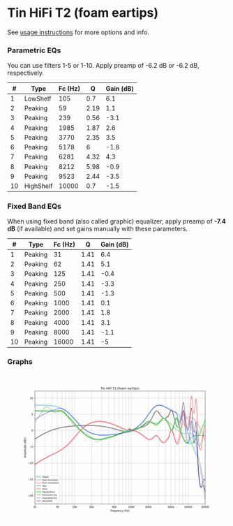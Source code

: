# Tin HiFi T2 (foam eartips)
See [usage instructions](https://github.com/jaakkopasanen/AutoEq#usage) for more options and info.

### Parametric EQs
You can use filters 1-5 or 1-10. Apply preamp of -6.2 dB or -6.2 dB, respectively.

|   # | Type      |   Fc (Hz) |    Q |   Gain (dB) |
|-----|-----------|-----------|------|-------------|
|   1 | LowShelf  |       105 | 0.7  |         6.1 |
|   2 | Peaking   |        59 | 2.19 |         1.1 |
|   3 | Peaking   |       239 | 0.56 |        -3.1 |
|   4 | Peaking   |      1985 | 1.87 |         2.6 |
|   5 | Peaking   |      3770 | 2.35 |         3.5 |
|   6 | Peaking   |      5178 | 6    |        -1.8 |
|   7 | Peaking   |      6281 | 4.32 |         4.3 |
|   8 | Peaking   |      8212 | 5.98 |        -0.9 |
|   9 | Peaking   |      9523 | 2.44 |        -3.5 |
|  10 | HighShelf |     10000 | 0.7  |        -1.5 |

### Fixed Band EQs
When using fixed band (also called graphic) equalizer, apply preamp of **-7.4 dB** (if available) and set gains manually with these parameters.

|   # | Type    |   Fc (Hz) |    Q |   Gain (dB) |
|-----|---------|-----------|------|-------------|
|   1 | Peaking |        31 | 1.41 |         6.4 |
|   2 | Peaking |        62 | 1.41 |         5.1 |
|   3 | Peaking |       125 | 1.41 |        -0.4 |
|   4 | Peaking |       250 | 1.41 |        -3.3 |
|   5 | Peaking |       500 | 1.41 |        -1.3 |
|   6 | Peaking |      1000 | 1.41 |         0.1 |
|   7 | Peaking |      2000 | 1.41 |         1.8 |
|   8 | Peaking |      4000 | 1.41 |         3.1 |
|   9 | Peaking |      8000 | 1.41 |        -1.1 |
|  10 | Peaking |     16000 | 1.41 |        -5   |

### Graphs
![](./Tin%20HiFi%20T2%20(foam%20eartips).png)
